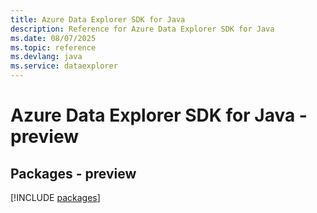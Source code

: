 ```yaml
---
title: Azure Data Explorer SDK for Java
description: Reference for Azure Data Explorer SDK for Java
ms.date: 08/07/2025
ms.topic: reference
ms.devlang: java
ms.service: dataexplorer
---
```

# Azure Data Explorer SDK for Java - preview
## Packages - preview
[!INCLUDE [packages](data-explorer-index.md)]